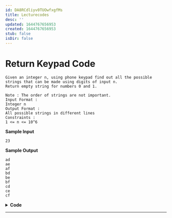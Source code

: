 ```yaml
---
id: DA8RCdliyv0TUOwfxgfMs
title: Lecturecodes
desc: ''
updated: 1644767656953
created: 1644767656953
stub: false
isDir: false
---
```

# Return Keypad Code

    Given an integer n, using phone keypad find out all the possible strings that can be made using digits of input n.
    Return empty string for numbers 0 and 1.

    Note : The order of strings are not important.
    Input Format :
    Integer n
    Output Format :
    All possible strings in different lines
    Constraints :
    1 <= n <= 10^6

**Sample Input**

    23

**Sample Output**

    ad
    ae
    af
    bd
    be
    bf
    cd
    ce
    cf

<details> <summary><strong>Code</strong></summary>

    int keypad(int num, string output[])
    {
        /* Insert all the possible combinations of the integer number into the output string array. You do not need to
        print anything, just return the number of strings inserted into the array.
        */
        if (num <= 1)
        {
            output[0] = ""; // base case
            return 1;
        }
        // we can either do n%10 or n/multplier. The first is good.
        // as we are taking the last place it will need to be printed at the end of the branch. So a head recursion would suffice, I hope.

        int count = keypad(num / 10, output);

        // assume that the output is now filled.
        // we need to append the output with all possible values of the given string.

        int a = num % 10;
        string toPut = "";

        switch (a)
        {
        case 2:
            toPut = "abc";
            break;
        case 3:
            toPut = "def";
            break;
        case 4:
            toPut = "ghi";
            break;
        case 5:
            toPut = "jkl";
            break;
        case 6:
            toPut = "mno";
            break;
        case 7:
            toPut = "pqrs";
            break;
        case 8:
            toPut = "tuv";
            break;
        case 9:
            toPut = "wxyz";
            break;
        // default: return 1; // end of everything
        }

        // we need to make the copies of the output
        a = toPut.size();   // done with a
        int jumper = count; // jumper

        for (int i = 0; i < a - 1; i++)
        {
            for (int j = 0; j < count; j++)
            {
                output[jumper + j] = output[j];
            }
            jumper += count;
        }

        jumper = 0;
        // append the value
        for (int i = 0; i < a; i++)
        {
            char app = toPut[i];
            // cout << app << endl;
            for (int j = 0; j < count; j++)
            {
                output[jumper + j] += app;
            }
            jumper += count;
        }

        return a * count;
    }

    // 1 ""
    // 2 abc
    // 3 def
    // 4 ghi
    // 5 jkl
    // 6 mno
    // 7 pqrs
    // 8 tuv
    // 9 wxyz

</details>

---
